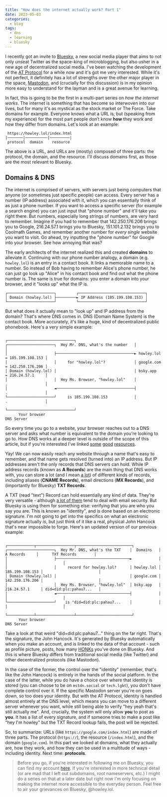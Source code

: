 ```yaml
---
title: "How does the internet actually work? Part 1"
date: 2023-05-03
categories:
  - blog
tags:
  - dns
  - learning
  - bluesky
---
```



I recently got an invite to [Bluesky](bsky.app), a new social media player that aims to not only unseat Twitter as the space-king of microblogging, but also usher in a new age of decentralized social media. I've been watching the development of the [AT Protocol](atproto.com) for a while now and it's got me very interested. While it's not perfect, it definitely has a lot of strengths over the other major player in the space, [Mastodon](https://docs.joinmastodon.org/), and (crucially for this discussion) is in my opinion more easy to understand for the layman and is a great avenue for learning.

In fact, this is going to be the first in a multi-part series on *how the internet works*. The internet is something that has become so interwoven into our lives, but for many it's as mystical as the stock market or The Force. Take domains for example. Everyone knows what a URL is, but (speaking from my experience) for the most part people don’t know **how** they work and how they differ from domains. Let's look at an example:

```
 https://howley.lol/index.html
|───────|──────────|─────────|
 protocol  domain    resource
```

The above is a URL, and URLs are (mostly) composed of three parts: the protocol, the domain, and the resource. I'll discuss domains first, as those are the most relevant to Bluesky.

## Domains & DNS

The internet is comprised of servers, with servers just being computers that anyone (or sometimes just specific people) can access. Every server has a number (IP address) associated with it, which you can essentially think of as just a phone number. If you want to access a specific server (for example a search engine) you can just input that "phone number" and it'll take you right there. But numbers, especially long strings of numbers, are very hard to remember. Imagine if you had to remember that 142.250.176.206 brings you to Google, 216.24.57.1 brings you to Bluesky, 151.101.2.132 brings you to Coolmath Games, and remember another number for *every single* website you want to visit. Go ahead, try inputting the "phone number" for Google into your browser. See how annoying that was?

The early architects of the internet realized this and created **domains** to alleviate it. Continuing with our phone number analogy, a domain (e.g. `howley.lol`) is an entry in a contact book. It links a memorable name to a number. So instead of Bob having to remember Alice's phone number, he can just go look up "Alice" in his contact book and find out what the phone number is. The same is true for domains: you enter a domain into your browser, and it "looks up" what the IP is.

```
┌─────────────────────┐         ┌──────────────────────────────┐
│ Domain (howley.lol) ├─────────► IP Address (185.199.108.153) │
└─────────────────────┘         └──────────────────────────────┘
```
But what does it actually mean to "look up" and IP address from the domain? That's where DNS comes in. DNS (Domain Name System) is the contact book. More accurately, it's like a huge, kind of decentralized public phonebook. Here's a very simple example:

```
                                                          ┌──────────────────────────────┐
┌─────────────────────┐  Hey Mr. DNS, what's the number   │                              │
│                     ├───────────────────────────────────► howley.lol = 185.199.108.153 │
│                     │     for "howley.lol"?             │ google.com = 142.250.176.206 │
│ Domain (howley.lol) │                                   │ bsky.app   = 216.24.57.1     │
│                     │  Hey Ms. Browser, "howley.lol"    │            .                 │
│                     ◄───────────────────────────────────┤            .                 │
└─────────────────────┘     is 185.199.108.153            │            .                 │
                                                          └──────────────────────────────┘
      Your browser                                                  DNS Server
```
So every time you go to a website, your browser reaches out to a DNS server and asks what number is equivalent to the domain you're looking to go to. How DNS works at a deeper level is outside of the scope of this article, but if you're interested I've linked [some](https://www.cloudflare.com/learning/dns/what-is-dns/) [good](https://www.youtube.com/watch?v=uOfonONtIuk) [resources](https://www.khanacademy.org/computing/computers-and-internet/xcae6f4a7ff015e7d:the-internet/xcae6f4a7ff015e7d:web-protocols/a/domain-name-system-dns).

Yay! We can now easily reach any website through a name that's easy to remember, and that name gets resolved (turned into) an IP address. But IP addresses aren't the only records that DNS servers can hold. While IP address records (known as **A Records**) are the main thing that DNS works with, you can store a lot (and I mean [a lot](https://phoenixnap.com/kb/dns-record-types)) of different kinds of records, including aliases (**CNAME Records**), email directions (**MX Records**), and (importantly for Bluesky) **TXT Records**.

A TXT (read "text") Record can hold essentially any kind of data. They're very versatile - although [a lot of them](https://www.nslookup.io/learning/dns-record-types/txt/) tend to deal with email security. But Bluesky is using them for something else: verifying that you are who you say you are. This is known as "identity", and is done based on an electronic signature. I'm not going to get into the specifics on what an electronic signature actually *is*, but just think of it like a real, physical John Hancock that's near impossible to forge. Here's an updated version of our previous example:

```
                                                        ┌────────────┬─────────────────┬─────────────────────────┐
┌─────────────────────┐  Hey Mr. DNS, what's the TXT    │  Domains   │   A Records     │      TXT Records        │
│                     ├─────────────────────────────────►            │                 │                         │
│                     │     record for howley.lol?      │ howley.lol │ 185.199.108.153 │                         │
│ Domain (howley.lol) │                                 │ google.com │ 142.250.176.206 │                         │
│                     │  Hey Ms. Browser, "howley.lol"  │ bsky.app   │ 216.24.57.1     │ did=did:plc:pahau7...   │
│                     ◄─────────────────────────────────┤            │                 │                         │
└─────────────────────┘    is "did=did:plc:pahau7...    │            │                 │                         │
                                                        └────────────┴─────────────────┴─────────────────────────┘
      Your browser                                                          DNS Server
```

Take a look at that weird "did=did:plc:pahau7..." thing on the far right. That's the signature, the John Hancock. It's generated by Bluesky automatically when you make an account, and is linked to the data of that account - such as profile picture, posts, how many [HONKs](https://bsky.app/profile/intern.goose.art) you've done on Bluesky. And this is where Bluesky differs from traditional social media (like Twitter) and other decentralized protocols (like Mastodon). 

In the case of the former, the control over the "identity" (remember, that's like the John Hancock) is entirely in the hands of the social platform. In the case of the latter, while you do have a choice over where that identity is stored (you can choose to be on `mstdn.social` or `tech.lgbt`), you don't have complete control over it. If the specific Mastodon server you're on goes down, so too does your identity. But with the AT Protocol, identity is handled almost entirely at the DNS level, which means you can move to a different server whenever you want, while still being able to verify "hey yeah that's still actually me". And, crucially, the system will only allow **you** to post as **you**. It has a list of every signature, and if someone tries to make a post like "hey I'm howley" but the TXT Record lookup fails, the post will be rejected.

So, to summarize: URLs (like `https://google.com/index.html`) are made of three parts. The protocol (`https://`), the resource (`/index.html`), and the domain (`google.com`). In this part we looked at domains, what they actually are, how they work, and how they can be used in a multitude of ways - including identity. Next time: **protocols**. 

> Before you go, if you're interested in following me on Bluesky, you can find my account [here](https://bsky.app/profile/howley.lol). If you're interested in more technical detail (or are mad that I left out subdomains, root nameservers, etc.) I might do a series on that at a later date but right now I'm only focusing on making the internet more accessible to the everyday person. Feel free to air your grievances on Bluesky, @howley.lol.
